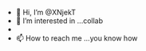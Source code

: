 - 👋 Hi, I’m @XNjekT
- 👀 I’m interested in ...collab
-
- 📫 How to reach me ...you know how

<!---
XNjekT/XNjekT is a ✨ special ✨ repository because its `README.md` (this file) appears on your GitHub profile.
You can click the Preview link to take a look at your changes.
--->
